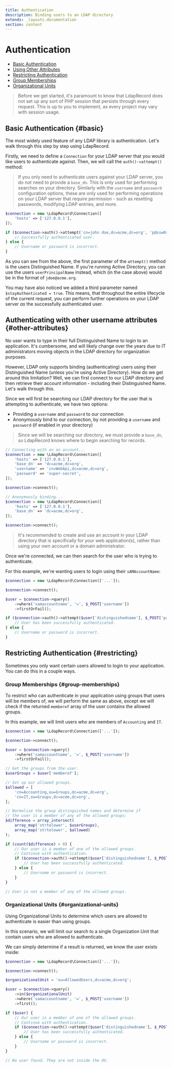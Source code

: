 ```yaml
---
title: Authentication
description: Binding users to an LDAP directory
extends: _layouts.documentation
section: content
---
```


# Authentication

- [Basic Authentication](#basic)
- [Using Other Attributes](#other-attributes)
- [Restricting Authentication](#restricting)
 - [Group Memberships](#group-memberships)
 - [Organizational Units](#organizational-units)

> Before we get started, it's paramount to know that LdapRecord does not set
> up any sort of PHP session that persists through every request. This is up
> to you to implement, as every project may vary with session usage.

## Basic Authentication {#basic}

The most widely used feature of any LDAP library is authentication. Let's walk through this step by step using LdapRecord.

Firstly, we need to define a `Connection` for your LDAP server that you would like users to authenticate against. Then,
we will call the `auth()->attempt()` method:

> If you only need to authenticate users against your LDAP server, you do not need to provide a `base_dn`. 
> This is only used for performing searches on your directory. Similarly with the `username` and
> `password` configuration options, these are only used for performing operations on your LDAP
> server that require permission - such as resetting passwords, modifying LDAP entries, and more.

```php
$connection = new \LdapRecord\Connection([
    'hosts' => ['127.0.0.1'],
]);

if ($connection->auth()->attempt('cn=john doe,dc=acme,dc=org', 'p@ssw0rd', $stayAuthenticated = true)) {
    // Successfully authenticated user.
} else {
    // Username or password is incorrect.
}
```

As you can see from the above, the first parameter of the `attempt()` method is the users Distinguished Name.
If you're running Active Directory, you can use the users `userPrincipalName` instead, which (in the case 
above) would be in the format of `jdoe@acme.org`.

You may have also noticed we added a third parameter named `$stayAuthenticated = true`. This means, that throughout the 
entire lifecycle of the current request, you can perform further operations on your LDAP server *as* the
successfully authenticated user.

## Authenticating with other username attributes {#other-attributes}

No user wants to type in their full Distinguished Name to login to an application. It's
cumbersome, and will likely change over the years due to IT administrators moving
objects in the LDAP directory for organization purposes.

However, LDAP only supports binding (authenticating) users using their Distinguished Name (unless you're using Active Directory).
How do we get around this limitation? Well, we can first connect to our LDAP directory and then retrieve their account
information - including their Distinguished Name. Let's walk through this.

Since we will first be searching our LDAP directory for the user that is attempting to authenticate, we have two options:

- Providing a `username` and `password` to our connection
- Anonymously bind to our connection, by not providing a `username` and `password` (if enabled in your directory)

> Since we will be searching our directory, we must provide a `base_dn`, so LdapRecord knows where to begin searching for records.

```php
// Connecting with an an account...
$connection = new \LdapRecord\Connection([
    'hosts' => ['127.0.0.1'],
    'base_dn' => 'dc=acme,dc=org',
    'username' => 'cn=WebApi,dc=acme,dc=org',
    'password' => 'super-secret',
]);

$connection->connect();

// Anonymously binding...
$connection = new \LdapRecord\Connection([
    'hosts' => ['127.0.0.1'],
    'base_dn' => 'dc=acme,dc=org',
]);

$connection->connect();
```

> It's recommended to create and use an account in your LDAP directory that is specifically for your
> web application(s), rather than using your own account or a domain administrator.

Once we're connected, we can then search for the user who is trying to authenticate.

For this example, we're wanting users to login using their `sAMAccountName`:

```php
$connection = new \LdapRecord\Connection(['...']);

$connection->connect();

$user = $connection->query()
    ->where('samaccountname', '=', $_POST['username'])
    ->firstOrFail();

if ($connection->auth()->attempt($user['distinguishedname'], $_POST['password'])) {
    // User has been successfully authenticated.
} else {
    // Username or password is incorrect.
}
```

## Restricting Authentication {#restricting}

Sometimes you only want certain users allowed to login to your application. You can do this in a couple ways.

### Group Memberships {#group-memberships}

To restrict who can authenticate in your application using groups that users will be members
of, we will perform the same as above, except we will check if the returned `memberof`
array of the user contains the allowed groups.

In this example, we will limit users who are members of `Accounting` and `IT`.

```php
$connection = new \LdapRecord\Connection(['...']);

$connection->connect();

$user = $connection->query()
    ->where('samaccountname', '=', $_POST['username'])
    ->firstOrFail();

// Get the groups from the user.
$userGroups = $user['memberof'];

// Set up our allowed groups.
$allowed = [
    'cn=Accounting,ou=Groups,dc=acme,dc=org',
    'cn=IT,ou=Groups,dc=acme,dc=org',    
];

// Normalize the group distinguished names and determine if
// the user is a member of any of the allowed groups:
$difference = array_intersect(
    array_map('strtolower', $userGroups),
    array_map('strtolower', $allowed)
);

if (count($difference) > 0) {
    // Our user is a member of one of the allowed groups.
    // Continue with authentication.
    if ($connection->auth()->attempt($user['distinguishedname'], $_POST['password'])) {
        // User has been successfully authenticated.
    } else {
        // Username or password is incorrect.
    }
}

// User is not a member of any of the allowed groups.
```

### Organizational Units {#organizational-units}

Using Organizational Units to determine which users are allowed to authenticate is easier than using groups.

In this scenario, we will limit our search to a single Organization Unit that contain users who are allowed to authenticate.

We can simply determine if a result is returned, we know the user exists inside:

```php
$connection = new \LdapRecord\Connection(['...']);

$connection->connect();

$organizationalUnit = 'ou=AllowedUsers,dc=acme,dc=org';

$user = $connection->query()
    ->in($organizationalUnit)
    ->where('samaccountname', '=', $_POST['username'])
    ->first();

if ($user) {
    // Our user is a member of one of the allowed groups.
    // Continue with authentication.
    if ($connection->auth()->attempt($user['distinguishedname'], $_POST['password'])) {
        // User has been successfully authenticated.
    } else {
        // Username or password is incorrect.
    }
}

// No user found. They are not inside the OU.
```
